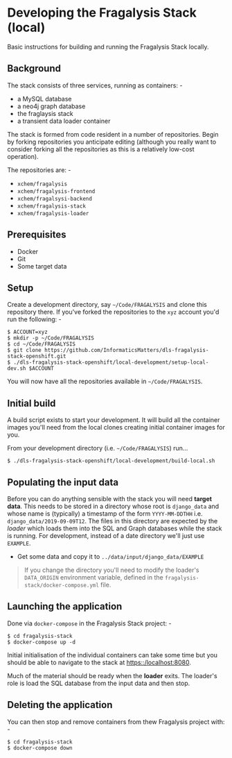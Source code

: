 # Developing the Fragalysis Stack (local)
Basic instructions for building and running the Fragalysis Stack locally.

## Background
The stack consists of three services, running as containers: -
-   a MySQL database
-   a neo4j graph database
-   the fraglaysis stack
-   a transient data loader container

The stack is formed from code resident in a number of repositories.
Begin by forking repositories you anticipate editing (although you really want
to consider forking all the repositories as this is a relatively low-cost
operation).

The repositories are: -

-   `xchem/fragalysis`
-   `xchem/fragalysis-frontend`
-   `xchem/fragalsysi-backend`
-   `xchem/fragalysis-stack`
-   `xchem/fragalysis-loader`

## Prerequisites
-   Docker
-   Git
-   Some target data

## Setup
Create a development directory, say `~/Code/FRAGALYSIS` and clone this repository
there. If you've forked the repositories to the `xyz` account you'd run
the following: -

    $ ACCOUNT=xyz
    $ mkdir -p ~/Code/FRAGALYSIS
    $ cd ~/Code/FRAGALYSIS
    $ git clone https://github.com/InformaticsMatters/dls-fragalysis-stack-openshift.git
    $ ./dls-fragalysis-stack-openshift/local-development/setup-local-dev.sh $ACCOUNT

You will now have all the repositories available in `~/Code/FRAGALYSIS`.

## Initial build
A build script exists to start your development. It will
build all the container images you'll need from the local clones
creating initial container images for you.

From your development directory (i.e. `~/Code/FRAGALYSIS`) run...

    $ ./dls-fragalysis-stack-openshift/local-development/build-local.sh

## Populating the input data
Before you can do anything sensible with the stack you will need
**target data**. This needs to be stored in a directory whose root
is `django_data` and whose name is (typically) a timestamp of the form
`YYYY-MM-DDTHH` i.e. `django_data/2019-09-09T12`. The files in this
directory are expected by the _loader_ which loads them into the
SQL and Graph databases while the stack is running. For development,
instead of a date directory we'll just use `EXAMPLE`.

-   Get some data and copy it to `../data/input/django_data/EXAMPLE`

>   If you change the directory you'll need to modify the
    loader's `DATA_ORIGIN` environment variable, defined in the
    `fragalysis-stack/docker-compose.yml` file.

## Launching the application
Done via `docker-compose` in the Fragalysis Stack project: -

    $ cd fragalysis-stack
    $ docker-compose up -d

Initial initialisation of the individual containers can take some time but
you should be able to navigate to the stack at
[https::/localhost:8080](https::/localhost:8080).

Much of the material should be ready when the **loader** exits. The loader's
role is load the SQL database from the input data and then stop.

## Deleting the application
You can then stop and remove containers from thew Fragalysis project with: -

    $ cd fragalysis-stack
    $ docker-compose down
